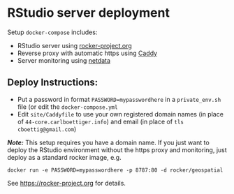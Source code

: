 # RStudio server deployment

Setup `docker-compose` includes: 

- RStudio server using [rocker-project.org](https://rocker-project.org)
- Reverse proxy with automatic https using [Caddy](https://caddyserver.com) 
- Server monitoring using [netdata](https://github.com/firehol/netdata/)


## Deploy Instructions:

- Put a password  in format `PASSWORD=mypasswordhere` in a `private_env.sh` file (or edit the `docker-compose.yml`
- Edit `site/Caddyfile` to use your own registered domain names (in place of `44-core.carlboettiger.info`) and email (in place of `tls cboettig@gmail.com`)

***Note:*** This setup requires you have a domain name.  If you just want to deploy the RStudio environment without the https proxy and monitoring, just deploy as a standard rocker image,
e.g. 

```
docker run -e PASSWORD=mypasswordhere -p 8787:80 -d rocker/geospatial
```

See <https://rocker-project.org> for details.  

